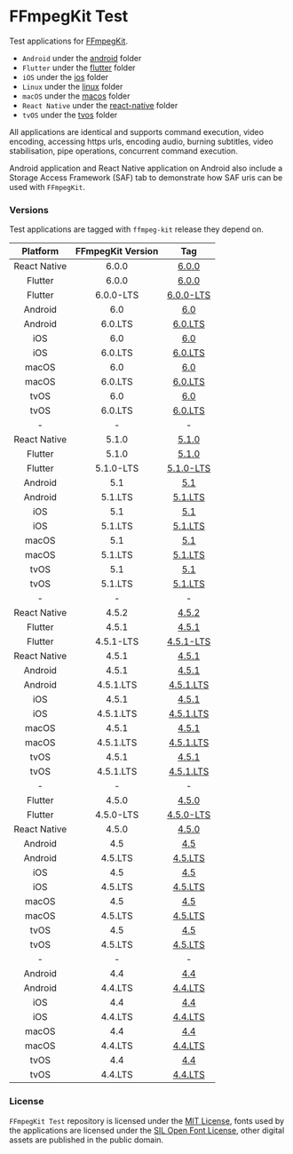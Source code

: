 # FFmpegKit Test

Test applications for [FFmpegKit](https://github.com/arthenica/ffmpeg-kit).

- `Android` under the [android](https://github.com/arthenica/ffmpeg-kit-test/tree/main/android) folder
- `Flutter` under the [flutter](https://github.com/arthenica/ffmpeg-kit-test/tree/main/flutter) folder
- `iOS` under the [ios](https://github.com/arthenica/ffmpeg-kit-test/tree/main/ios) folder
- `Linux` under the [linux](https://github.com/arthenica/ffmpeg-kit-test/tree/main/linux) folder
- `macOS` under the [macos](https://github.com/arthenica/ffmpeg-kit-test/tree/main/macos) folder
- `React Native` under the [react-native](https://github.com/arthenica/ffmpeg-kit-test/tree/main/react-native) folder
- `tvOS` under the [tvos](https://github.com/arthenica/ffmpeg-kit-test/tree/main/tvos) folder

All applications are identical and supports command execution, video encoding, accessing https urls, encoding audio,
burning subtitles, video stabilisation, pipe operations, concurrent command execution.

Android application and React Native application on Android also include a Storage Access Framework (SAF) tab to 
demonstrate how SAF uris can be used with `FFmpegKit`.

### Versions

Test applications are tagged with `ffmpeg-kit` release they depend on.

|  Platform | FFmpegKit Version |                                        Tag                                        |
| :----: |:-----------------:|:---------------------------------------------------------------------------------:|
| React Native |       6.0.0       |     [6.0.0](https://github.com/arthenica/ffmpeg-kit-test/tree/react.native.v6.0.0)     |
| Flutter |     6.0.0      |     [6.0.0](https://github.com/arthenica/ffmpeg-kit-test/tree/flutter.v6.0.0)     |
| Flutter |     6.0.0-LTS     | [6.0.0-LTS](https://github.com/arthenica/ffmpeg-kit-test/tree/flutter.v6.0.0.lts) |
| Android |        6.0        |       [6.0](https://github.com/arthenica/ffmpeg-kit-test/tree/android.v6.0)       |
| Android |      6.0.LTS      |   [6.0.LTS](https://github.com/arthenica/ffmpeg-kit-test/tree/android.v6.0.lts)   |
| iOS |        6.0        |         [6.0](https://github.com/arthenica/ffmpeg-kit-test/tree/ios.v6.0)         |
| iOS |      6.0.LTS      |    [6.0.LTS](https://github.com/arthenica/ffmpeg-kit-test/tree/ios.v6.0.lts)    |
| macOS |        6.0        |       [6.0](https://github.com/arthenica/ffmpeg-kit-test/tree/macos.v6.0)       |
| macOS |      6.0.LTS      |   [6.0.LTS](https://github.com/arthenica/ffmpeg-kit-test/tree/macos.v6.0.lts)   |
| tvOS |        6.0        |       [6.0](https://github.com/arthenica/ffmpeg-kit-test/tree/tvos.v6.0)        |
| tvOS |      6.0.LTS      |   [6.0.LTS](https://github.com/arthenica/ffmpeg-kit-test/tree/tvos.v6.0.lts)    |
| - |         -         |                                         -                                         |
| React Native |       5.1.0       |     [5.1.0](https://github.com/arthenica/ffmpeg-kit-test/tree/react.native.v5.1.0)     |
| Flutter |       5.1.0       |     [5.1.0](https://github.com/arthenica/ffmpeg-kit-test/tree/flutter.v5.1.0)     |
| Flutter |     5.1.0-LTS     | [5.1.0-LTS](https://github.com/arthenica/ffmpeg-kit-test/tree/flutter.v5.1.0.lts) |
| Android |        5.1        |       [5.1](https://github.com/arthenica/ffmpeg-kit-test/tree/android.v5.1)       |
| Android |      5.1.LTS      |   [5.1.LTS](https://github.com/arthenica/ffmpeg-kit-test/tree/android.v5.1.lts)   |
| iOS |        5.1        |         [5.1](https://github.com/arthenica/ffmpeg-kit-test/tree/ios.v5.1)         |
| iOS |      5.1.LTS      |     [5.1.LTS](https://github.com/arthenica/ffmpeg-kit-test/tree/ios.v5.1.lts)     |
| macOS |        5.1        |        [5.1](https://github.com/arthenica/ffmpeg-kit-test/tree/macos.v5.1)        |
| macOS |      5.1.LTS      |    [5.1.LTS](https://github.com/arthenica/ffmpeg-kit-test/tree/macos.v5.1.lts)    |
| tvOS |        5.1        |        [5.1](https://github.com/arthenica/ffmpeg-kit-test/tree/tvos.v5.1)         |
| tvOS |      5.1.LTS      |    [5.1.LTS](https://github.com/arthenica/ffmpeg-kit-test/tree/tvos.v5.1.lts)     |
| - |         -         |                                         -                                         |
| React Native |       4.5.2       |  [4.5.2](https://github.com/arthenica/ffmpeg-kit-test/tree/react.native.v4.5.2)   |
| Flutter |       4.5.1       |     [4.5.1](https://github.com/arthenica/ffmpeg-kit-test/tree/flutter.v4.5.1)     |
| Flutter |     4.5.1-LTS     | [4.5.1-LTS](https://github.com/arthenica/ffmpeg-kit-test/tree/flutter.v4.5.1.lts) |
| React Native |       4.5.1       |  [4.5.1](https://github.com/arthenica/ffmpeg-kit-test/tree/react.native.v4.5.1)   |
| Android |       4.5.1       |     [4.5.1](https://github.com/arthenica/ffmpeg-kit-test/tree/android.v4.5.1)     |
| Android |     4.5.1.LTS     | [4.5.1.LTS](https://github.com/arthenica/ffmpeg-kit-test/tree/android.v4.5.1.lts) |
| iOS |       4.5.1       |       [4.5.1](https://github.com/arthenica/ffmpeg-kit-test/tree/ios.v4.5.1)       |
| iOS |     4.5.1.LTS     |   [4.5.1.LTS](https://github.com/arthenica/ffmpeg-kit-test/tree/ios.v4.5.1.lts)   |
| macOS |       4.5.1       |      [4.5.1](https://github.com/arthenica/ffmpeg-kit-test/tree/macos.v4.5.1)      |
| macOS |     4.5.1.LTS     |  [4.5.1.LTS](https://github.com/arthenica/ffmpeg-kit-test/tree/macos.v4.5.1.lts)  |
| tvOS |       4.5.1       |      [4.5.1](https://github.com/arthenica/ffmpeg-kit-test/tree/tvos.v4.5.1)       |
| tvOS |     4.5.1.LTS     |  [4.5.1.LTS](https://github.com/arthenica/ffmpeg-kit-test/tree/tvos.v4.5.1.lts)   |
| - |         -         |                                         -                                         |
| Flutter |       4.5.0       |     [4.5.0](https://github.com/arthenica/ffmpeg-kit-test/tree/flutter.v4.5.0)     |
| Flutter |     4.5.0-LTS     | [4.5.0-LTS](https://github.com/arthenica/ffmpeg-kit-test/tree/flutter.v4.5.0.lts) |
| React Native |       4.5.0       |  [4.5.0](https://github.com/arthenica/ffmpeg-kit-test/tree/react.native.v4.5.0)   |
| Android |        4.5        |       [4.5](https://github.com/arthenica/ffmpeg-kit-test/tree/android.v4.5)       |
| Android |      4.5.LTS      |   [4.5.LTS](https://github.com/arthenica/ffmpeg-kit-test/tree/android.v4.5.lts)   |
| iOS |        4.5        |         [4.5](https://github.com/arthenica/ffmpeg-kit-test/tree/ios.v4.5)         |
| iOS |      4.5.LTS      |     [4.5.LTS](https://github.com/arthenica/ffmpeg-kit-test/tree/ios.v4.5.lts)     |
| macOS |        4.5        |        [4.5](https://github.com/arthenica/ffmpeg-kit-test/tree/macos.v4.5)        |
| macOS |      4.5.LTS      |    [4.5.LTS](https://github.com/arthenica/ffmpeg-kit-test/tree/macos.v4.5.lts)    |
| tvOS |        4.5        |        [4.5](https://github.com/arthenica/ffmpeg-kit-test/tree/tvos.v4.5)         |
| tvOS |      4.5.LTS      |    [4.5.LTS](https://github.com/arthenica/ffmpeg-kit-test/tree/tvos.v4.5.lts)     |
| - |         -         |                                         -                                         |
| Android |        4.4        |       [4.4](https://github.com/arthenica/ffmpeg-kit-test/tree/android.v4.4)       |
| Android |      4.4.LTS      |   [4.4.LTS](https://github.com/arthenica/ffmpeg-kit-test/tree/android.v4.4.lts)   |
| iOS |        4.4        |         [4.4](https://github.com/arthenica/ffmpeg-kit-test/tree/ios.v4.4)         |
| iOS |      4.4.LTS      |     [4.4.LTS](https://github.com/arthenica/ffmpeg-kit-test/tree/ios.v4.4.lts)     |
| macOS |        4.4        |        [4.4](https://github.com/arthenica/ffmpeg-kit-test/tree/macos.v4.4)        |
| macOS |      4.4.LTS      |    [4.4.LTS](https://github.com/arthenica/ffmpeg-kit-test/tree/macos.v4.4.lts)    |
| tvOS |        4.4        |        [4.4](https://github.com/arthenica/ffmpeg-kit-test/tree/tvos.v4.4)         |
| tvOS |      4.4.LTS      |    [4.4.LTS](https://github.com/arthenica/ffmpeg-kit-test/tree/tvos.v4.4.lts)     |

### License

`FFmpegKit Test` repository is licensed under the [MIT License](https://opensource.org/licenses/MIT), fonts used by 
the applications are licensed under the [SIL Open Font License](https://opensource.org/licenses/OFL-1.1), other 
digital assets are published in the public domain.
